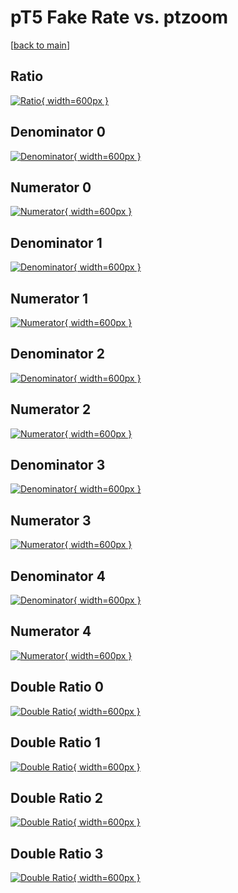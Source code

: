 # pT5 Fake Rate vs. ptzoom

[[back to main](./)]



## Ratio

[![Ratio](../mtv/var/pT5_fakerate_ptzoom.png){ width=600px }](../mtv/var/pT5_fakerate_ptzoom.pdf)

## Denominator 0

[![Denominator](../mtv/den/pT5_fakerate_ptzoom_den0.png){ width=600px }](../mtv/den/pT5_fakerate_ptzoom_den0.pdf)

## Numerator 0

[![Numerator](../mtv/num/pT5_fakerate_ptzoom_num0.png){ width=600px }](../mtv/num/pT5_fakerate_ptzoom_num0.pdf)

## Denominator 1

[![Denominator](../mtv/den/pT5_fakerate_ptzoom_den1.png){ width=600px }](../mtv/den/pT5_fakerate_ptzoom_den1.pdf)

## Numerator 1

[![Numerator](../mtv/num/pT5_fakerate_ptzoom_num1.png){ width=600px }](../mtv/num/pT5_fakerate_ptzoom_num1.pdf)

## Denominator 2

[![Denominator](../mtv/den/pT5_fakerate_ptzoom_den2.png){ width=600px }](../mtv/den/pT5_fakerate_ptzoom_den2.pdf)

## Numerator 2

[![Numerator](../mtv/num/pT5_fakerate_ptzoom_num2.png){ width=600px }](../mtv/num/pT5_fakerate_ptzoom_num2.pdf)

## Denominator 3

[![Denominator](../mtv/den/pT5_fakerate_ptzoom_den3.png){ width=600px }](../mtv/den/pT5_fakerate_ptzoom_den3.pdf)

## Numerator 3

[![Numerator](../mtv/num/pT5_fakerate_ptzoom_num3.png){ width=600px }](../mtv/num/pT5_fakerate_ptzoom_num3.pdf)

## Denominator 4

[![Denominator](../mtv/den/pT5_fakerate_ptzoom_den4.png){ width=600px }](../mtv/den/pT5_fakerate_ptzoom_den4.pdf)

## Numerator 4

[![Numerator](../mtv/num/pT5_fakerate_ptzoom_num4.png){ width=600px }](../mtv/num/pT5_fakerate_ptzoom_num4.pdf)

## Double Ratio 0

[![Double Ratio](../mtv/ratio/pT5_fakerate_ptzoom_ratio0.png){ width=600px }](../mtv/ratio/pT5_fakerate_ptzoom_ratio0.pdf)

## Double Ratio 1

[![Double Ratio](../mtv/ratio/pT5_fakerate_ptzoom_ratio1.png){ width=600px }](../mtv/ratio/pT5_fakerate_ptzoom_ratio1.pdf)

## Double Ratio 2

[![Double Ratio](../mtv/ratio/pT5_fakerate_ptzoom_ratio2.png){ width=600px }](../mtv/ratio/pT5_fakerate_ptzoom_ratio2.pdf)

## Double Ratio 3

[![Double Ratio](../mtv/ratio/pT5_fakerate_ptzoom_ratio3.png){ width=600px }](../mtv/ratio/pT5_fakerate_ptzoom_ratio3.pdf)

